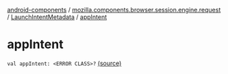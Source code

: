 [android-components](../../index.md) / [mozilla.components.browser.session.engine.request](../index.md) / [LaunchIntentMetadata](index.md) / [appIntent](./app-intent.md)

# appIntent

`val appIntent: <ERROR CLASS>?` [(source)](https://github.com/mozilla-mobile/android-components/blob/master/components/browser/session/src/main/java/mozilla/components/browser/session/engine/request/LaunchIntentMetadata.kt#L11)